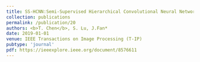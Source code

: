 ```yaml
---
title: SS-HCNN:Semi-Supervised Hierarchical Convolutional Neural Network for Image Classification
collection: publications
permalink: /publication/20
authors: <b>T. Chen</b>, S. Lu, J.Fan*
date: 2019-01-01
venue: IEEE Transactions on Image Processing (T-IP)
pubtype: 'journal'
pdf: https://ieeexplore.ieee.org/document/8576611
---
```


<!-- paperurl: 'http://academicpages.github.io/files/paper1.pdf'
citation: 'Your Name, You. (2009). &quot;Paper Title Number 1.&quot; <i>Journal 1</i>. 1(1).' -->
<!-- [Download paper here](http://academicpages.github.io/files/paper1.pdf) -->
